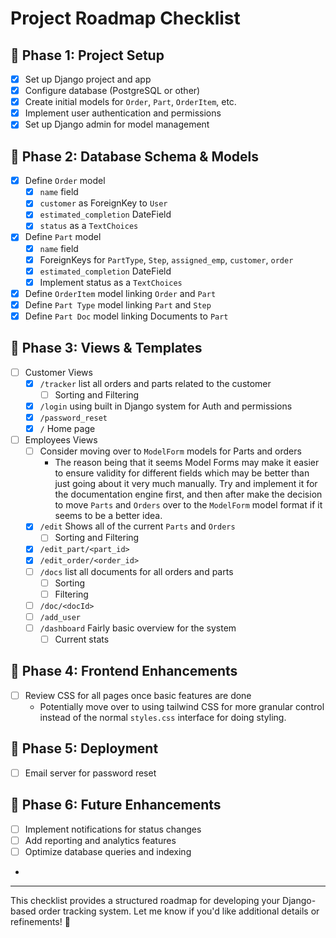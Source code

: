 # Project Roadmap Checklist

## 📌 Phase 1: Project Setup
- [x] Set up Django project and app
- [x] Configure database (PostgreSQL or other)
- [x] Create initial models for `Order`, `Part`, `OrderItem`, etc.
- [x] Implement user authentication and permissions
- [x] Set up Django admin for model management

## 📌 Phase 2: Database Schema & Models
- [x] Define `Order` model
  - [x] `name` field
  - [x] `customer` as ForeignKey to `User`
  - [x] `estimated_completion` DateField
  - [x] `status` as a `TextChoices`
- [x] Define `Part` model
  - [x] `name` field
  - [x] ForeignKeys for `PartType`, `Step`, `assigned_emp`, `customer`, `order`
  - [x] `estimated_completion` DateField
  - [x] Implement status as a `TextChoices`
- [x] Define `OrderItem` model linking `Order` and `Part`
- [x] Define `Part Type` model linking `Part` and `Step`
- [x] Define `Part Doc` model linking Documents to `Part`

## 📌 Phase 3: Views & Templates
- [ ] Customer Views
  - [x] `/tracker` list all orders and parts related to the customer
    - [ ] Sorting and Filtering
  - [x] `/login` using built in Django system for Auth and permissions
  - [x] `/password_reset`
  - [x] `/` Home page
- [ ] Employees Views
  - [ ] Consider moving over to `ModelForm` models for Parts and orders
    - The reason being that it seems Model Forms may make it easier to ensure validity for different fields which may be better than just going about it very much manually. Try and implement it for the documentation engine first, and then after make the decision to move `Parts` and `Orders` over to the `ModelForm` model format if it seems to be a better idea.
  - [x] `/edit` Shows all of the current `Parts` and `Orders` 
    - [ ] Sorting and Filtering
  - [x] `/edit_part/<part_id>`
  - [x] `/edit_order/<order_id>`
  - [ ] `/docs` list all documents for all orders and parts
    - [ ] Sorting
    - [ ] Filtering
  - [ ] `/doc/<docId>`
  - [ ] `/add_user`
  - [ ] `/dashboard` Fairly basic overview for the system
    - [ ] Current stats

## 📌 Phase 4: Frontend Enhancements
- [ ] Review CSS for all pages once basic features are done 
  - Potentially move over to using tailwind CSS for more granular control instead of the normal `styles.css` interface for doing styling.

## 📌 Phase 5: Deployment
- [ ] Email server for password reset

## 📌 Phase 6: Future Enhancements
- [ ] Implement notifications for status changes
- [ ] Add reporting and analytics features
- [ ] Optimize database queries and indexing
- 
---

This checklist provides a structured roadmap for developing your Django-based order tracking system. Let me know if you'd like additional details or refinements! 🚀

